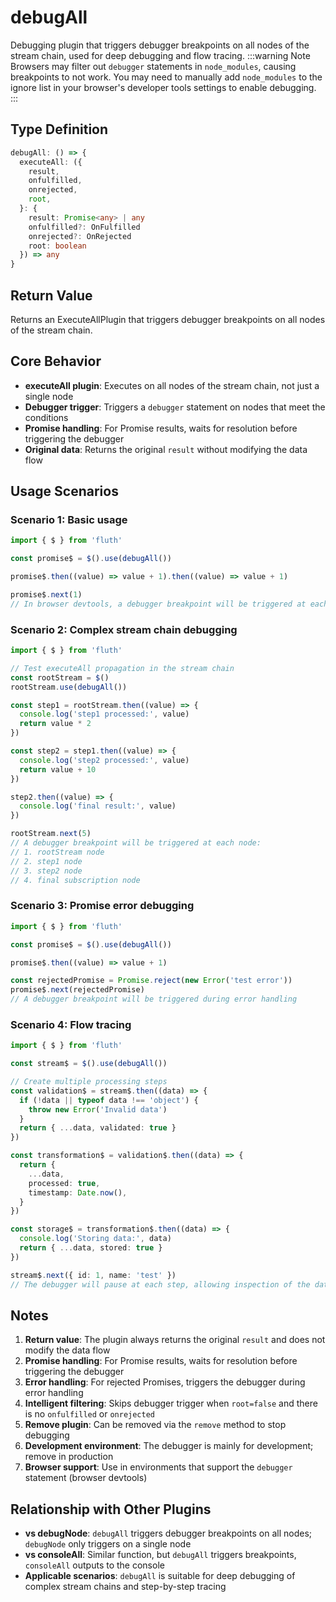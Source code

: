 # debugAll

Debugging plugin that triggers debugger breakpoints on all nodes of the stream chain, used for deep debugging and flow tracing.
:::warning Note
Browsers may filter out `debugger` statements in `node_modules`, causing breakpoints to not work. You may need to manually add `node_modules` to the ignore list in your browser's developer tools settings to enable debugging.
:::

## Type Definition

```typescript
debugAll: () => {
  executeAll: ({
    result,
    onfulfilled,
    onrejected,
    root,
  }: {
    result: Promise<any> | any
    onfulfilled?: OnFulfilled
    onrejected?: OnRejected
    root: boolean
  }) => any
}
```

## Return Value

Returns an ExecuteAllPlugin that triggers debugger breakpoints on all nodes of the stream chain.

## Core Behavior

- **executeAll plugin**: Executes on all nodes of the stream chain, not just a single node
- **Debugger trigger**: Triggers a `debugger` statement on nodes that meet the conditions
- **Promise handling**: For Promise results, waits for resolution before triggering the debugger
- **Original data**: Returns the original `result` without modifying the data flow

## Usage Scenarios

### Scenario 1: Basic usage

```typescript
import { $ } from 'fluth'

const promise$ = $().use(debugAll())

promise$.then((value) => value + 1).then((value) => value + 1)

promise$.next(1)
// In browser devtools, a debugger breakpoint will be triggered at each node
```

### Scenario 2: Complex stream chain debugging

```typescript
import { $ } from 'fluth'

// Test executeAll propagation in the stream chain
const rootStream = $()
rootStream.use(debugAll())

const step1 = rootStream.then((value) => {
  console.log('step1 processed:', value)
  return value * 2
})

const step2 = step1.then((value) => {
  console.log('step2 processed:', value)
  return value + 10
})

step2.then((value) => {
  console.log('final result:', value)
})

rootStream.next(5)
// A debugger breakpoint will be triggered at each node:
// 1. rootStream node
// 2. step1 node
// 3. step2 node
// 4. final subscription node
```

### Scenario 3: Promise error debugging

```typescript
import { $ } from 'fluth'

const promise$ = $().use(debugAll())

promise$.then((value) => value + 1)

const rejectedPromise = Promise.reject(new Error('test error'))
promise$.next(rejectedPromise)
// A debugger breakpoint will be triggered during error handling
```

### Scenario 4: Flow tracing

```typescript
import { $ } from 'fluth'

const stream$ = $().use(debugAll())

// Create multiple processing steps
const validation$ = stream$.then((data) => {
  if (!data || typeof data !== 'object') {
    throw new Error('Invalid data')
  }
  return { ...data, validated: true }
})

const transformation$ = validation$.then((data) => {
  return {
    ...data,
    processed: true,
    timestamp: Date.now(),
  }
})

const storage$ = transformation$.then((data) => {
  console.log('Storing data:', data)
  return { ...data, stored: true }
})

stream$.next({ id: 1, name: 'test' })
// The debugger will pause at each step, allowing inspection of the data flow
```

## Notes

1. **Return value**: The plugin always returns the original `result` and does not modify the data flow
2. **Promise handling**: For Promise results, waits for resolution before triggering the debugger
3. **Error handling**: For rejected Promises, triggers the debugger during error handling
4. **Intelligent filtering**: Skips debugger trigger when `root=false` and there is no `onfulfilled` or `onrejected`
5. **Remove plugin**: Can be removed via the `remove` method to stop debugging
6. **Development environment**: The debugger is mainly for development; remove in production
7. **Browser support**: Use in environments that support the `debugger` statement (browser devtools)

## Relationship with Other Plugins

- **vs debugNode**: `debugAll` triggers debugger breakpoints on all nodes; `debugNode` only triggers on a single node
- **vs consoleAll**: Similar function, but `debugAll` triggers breakpoints, `consoleAll` outputs to the console
- **Applicable scenarios**: `debugAll` is suitable for deep debugging of complex stream chains and step-by-step tracing

